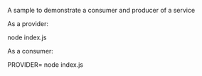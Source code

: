 A sample to demonstrate a consumer and producer of a service

As a provider:

node index.js

As a consumer:

PROVIDER=<provderUrl> node index.js
